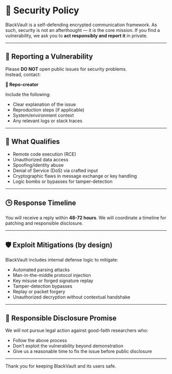 # 🔐 Security Policy

BlackVault is a self-defending encrypted communication framework. As such, security is not an afterthought — it is the core mission. If you find a vulnerability, we ask you to **act responsibly and report it** in private.

---

## 🚨 Reporting a Vulnerability

Please **DO NOT** open public issues for security problems.  
Instead, contact:

**📧 Repo-creator**

Include the following:

- Clear explanation of the issue
- Reproduction steps (if applicable)
- System/environment context
- Any relevant logs or stack traces

---

## 🔎 What Qualifies

- Remote code execution (RCE)
- Unauthorized data access
- Spoofing/identity abuse
- Denial of Service (DoS) via crafted input
- Cryptographic flaws in message exchange or key handling
- Logic bombs or bypasses for tamper-detection

---

## 🕒 Response Timeline

You will receive a reply within **48-72 hours**. We will coordinate a timeline for patching and responsible disclosure.

---

## 🛡️ Exploit Mitigations (by design)

BlackVault includes internal defense logic to mitigate:

- Automated parsing attacks
- Man-in-the-middle protocol injection
- Key misuse or forged signature replay
- Tamper-detection bypasses
- Replay or packet forgery
- Unauthorized decryption without contextual handshake

---

## 🤝 Responsible Disclosure Promise

We will not pursue legal action against good-faith researchers who:
- Follow the above process
- Don’t exploit the vulnerability beyond demonstration
- Give us a reasonable time to fix the issue before public disclosure

---

Thank you for keeping BlackVault and its users safe.
